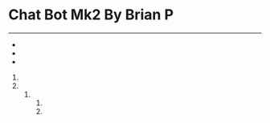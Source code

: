 Chat Bot Mk2 By Brian P
=====================

-----------------

- 
- 
- 

1. 
2. 
    1.
        1.
        2.
        